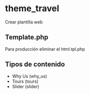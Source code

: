 # theme_travel
Crear plantilla web
## Template.php
Para producción eliminar el html.tpl.php
## Tipos de contenido
* Why Us (why_us)
* Tours (tours)
* Slider (slider)
